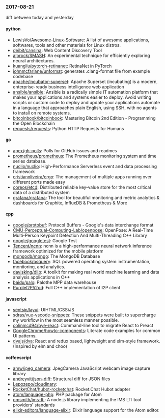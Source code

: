 ### 2017-08-21
diff between today and yesterday

#### python
* [LewisVo/Awesome-Linux-Software](https://github.com/LewisVo/Awesome-Linux-Software):  A list of awesome applications, softwares, tools and other materials for Linux distros.
* [deibit/cansina](https://github.com/deibit/cansina): Web Content Discovery Tool
* [ajbrock/SMASH](https://github.com/ajbrock/SMASH): An experimental technique for efficiently exploring neural architectures.
* [kuangliu/pytorch-retinanet](https://github.com/kuangliu/pytorch-retinanet): RetinaNet in PyTorch
* [johnmcfarlane/unformat](https://github.com/johnmcfarlane/unformat): generates .clang-format file from example codebase
* [apache/incubator-superset](https://github.com/apache/incubator-superset): Apache Superset (incubating) is a modern, enterprise-ready business intelligence web application
* [ansible/ansible](https://github.com/ansible/ansible): Ansible is a radically simple IT automation platform that makes your applications and systems easier to deploy. Avoid writing scripts or custom code to deploy and update your applications automate in a language that approaches plain English, using SSH, with no agents to install on remote systems.
* [bitcoinbook/bitcoinbook](https://github.com/bitcoinbook/bitcoinbook): Mastering Bitcoin 2nd Edition - Programming the Open Blockchain
* [requests/requests](https://github.com/requests/requests): Python HTTP Requests for Humans 

#### go
* [apex/gh-polls](https://github.com/apex/gh-polls): Polls for GitHub issues and readmes
* [prometheus/prometheus](https://github.com/prometheus/prometheus): The Prometheus monitoring system and time series database.
* [nuclio/nuclio](https://github.com/nuclio/nuclio): High-Performance Serverless event and data processing framework
* [cristianoliveira/ergo](https://github.com/cristianoliveira/ergo): The management of multiple apps running over different ports made easy
* [coreos/etcd](https://github.com/coreos/etcd): Distributed reliable key-value store for the most critical data of a distributed system
* [grafana/grafana](https://github.com/grafana/grafana): The tool for beautiful monitoring and metric analytics & dashboards for Graphite, InfluxDB & Prometheus & More

#### cpp
* [google/protobuf](https://github.com/google/protobuf): Protocol Buffers - Google's data interchange format
* [CMU-Perceptual-Computing-Lab/openpose](https://github.com/CMU-Perceptual-Computing-Lab/openpose): OpenPose: A Real-Time Multi-Person Keypoint Detection And Multi-Threading C++ Library
* [google/googletest](https://github.com/google/googletest): Google Test
* [Tencent/ncnn](https://github.com/Tencent/ncnn): ncnn is a high-performance neural network inference framework optimized for the mobile platform
* [mongodb/mongo](https://github.com/mongodb/mongo): The MongoDB Database
* [facebook/osquery](https://github.com/facebook/osquery): SQL powered operating system instrumentation, monitoring, and analytics.
* [davisking/dlib](https://github.com/davisking/dlib): A toolkit for making real world machine learning and data analysis applications in C++
* [baidu/palo](https://github.com/baidu/palo): Palothe MPP data warehouse
* [PurpleI2P/i2pd](https://github.com/PurpleI2P/i2pd): Full C++ implementation of I2P client

#### javascript
* [sentsin/layui](https://github.com/sentsin/layui): UIHTML/CSS/JS
* [sdras/vue-vscode-snippets](https://github.com/sdras/vue-vscode-snippets): These snippets were built to supercharge my workflow in the most seamless manner possible.
* [colinmcd94/bye-react](https://github.com/colinmcd94/bye-react): Command-line tool to migrate React to Preact
* [GoogleChrome/howto-components](https://github.com/GoogleChrome/howto-components): Literate code examples for common UI patterns.
* [dvajs/dva](https://github.com/dvajs/dva):  React and redux based, lightweight and elm-style framework. (Inspired by elm and choo)

#### coffeescript
* [amw/jpeg_camera](https://github.com/amw/jpeg_camera): JpegCamera  JavaScript webcam image capture library
* [andreyvit/json-diff](https://github.com/andreyvit/json-diff): Structural diff for JSON files
* [Lepozepo/cloudinary](https://github.com/Lepozepo/cloudinary): 
* [RocketChat/hubot-rocketchat](https://github.com/RocketChat/hubot-rocketchat): Rocket.Chat Hubot adapter
* [atom/language-php](https://github.com/atom/language-php): PHP package for Atom
* [omsmith/ims-lti](https://github.com/omsmith/ims-lti): A node.js library implementing the IMS LTI tool providers' standards
* [elixir-editors/language-elixir](https://github.com/elixir-editors/language-elixir): Elixir language support for the Atom editor.
